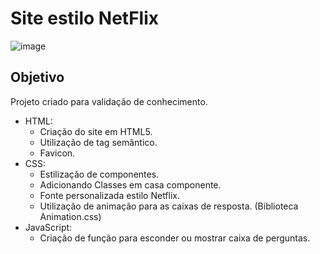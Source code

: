# Site estilo NetFlix

![image](https://github.com/WesleiAlmeidaMuniz/site-aprendizado-estilonetflix/assets/88255036/5da31e88-ff73-4a1a-b477-24a75cd087c0)


## Objetivo
  Projeto criado para validação de conhecimento.

- HTML:
  - Criação do site em HTML5.
  - Utilização de tag semântico.
  - Favicon.
- CSS:
  - Estilização de componentes.
  - Adicionando Classes em casa componente.
  - Fonte personalizada estilo Netflix.
  - Utilização de animação para as caixas de resposta. (Biblioteca Animation.css)
- JavaScript:
  - Criação de função para esconder ou mostrar caixa de perguntas.
  
